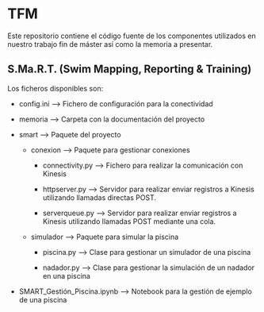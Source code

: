 # TFM

Este repositorio contiene el código fuente de los componentes utilizados en nuestro trabajo fin de máster así como la memoria a presentar.

## S.Ma.R.T. (Swim Mapping, Reporting & Training)

Los ficheros disponibles son:

* config.ini --> Fichero de configuración para la conectividad

* memoria --> Carpeta con la documentación del proyecto

* smart --> Paquete del proyecto

  * conexion --> Paquete para gestionar conexiones
  
    * connectivity.py --> Fichero para realizar la comunicación con Kinesis
    
    * httpserver.py --> Servidor para realizar enviar registros a Kinesis utilizando llamadas directas POST.
    
    * serverqueue.py --> Servidor para realizar enviar registros a Kinesis utilizando llamadas POST mediante una cola.

  * simulador --> Paquete para simular la piscina
  
    * piscina.py --> Clase para gestionar un simulador de una piscina
    
    * nadador.py --> Clase para gestionar la simulación de un nadador en una piscina

* SMART_Gestión_Piscina.ipynb --> Notebook para la gestión de ejemplo de una piscina
